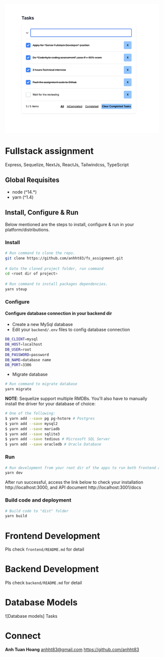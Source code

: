 ![App screen](./misc/app_screen.png)


# Fullstack assignment

Express, Sequelize, NextJs, ReactJs, Tailwindcss, TypeScript

## Global Requisites
* node (^14.*)
* yarn (^1.4)

## Install, Configure & Run
Below mentioned are the steps to install, configure & run in your platform/distributions.

### Install
```bash
# Run command to clone the repo.
git clone https://github.com/anhht83/fs_assignment.git

# Goto the cloned project folder, run command
cd <root dir of project>

# Run command to install packages dependencies.
yarn steup
```

### Configure 
#### Configure database connection in your backend dir
- Create a new MySql database
- Edit your `backend/.env` files to config database connection
```bash
DB_CLIENT=mysql
DB_HOST=localhost
DB_USER=root
DB_PASSWORD=password 
DB_NAME=database name
DB_PORT=3306 
```
- Migrate database
```bash
# Run command to migrate database
yarn migrate
```
**NOTE**: Sequelize support multiple RMDBs. You'll also have to manually install the driver for your database of choice:
```bash
# One of the following:
$ yarn add --save pg pg-hstore # Postgres
$ yarn add --save mysql2
$ yarn add --save mariadb
$ yarn add --save sqlite3
$ yarn add --save tedious # Microsoft SQL Server
$ yarn add --save oracledb # Oracle Database
```

### Run
```bash
# Run development from your root dir of the apps to run both frontend and backend app
yarn dev
```
After run successful, access the link below to check your installation http://localhost:3000, and API document http://localhost:3001/docs


### Build code and deployment
```bash
# Build code to "dist" folder
yarn build
```

# Frontend Development
Pls check `frontend/README.md` for detail

# Backend Development
Pls check `backend/README.md` for detail

# Database Models
![Database models] Tasks

# Connect
**Anh Tuan Hoang** <anhht83@gmail.com>  https://github.com/anhht83
